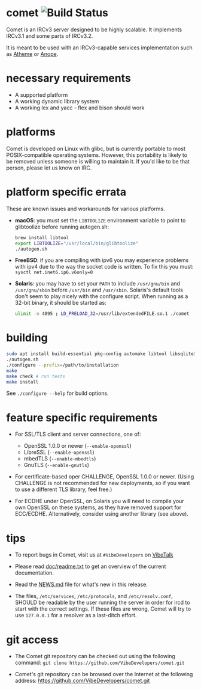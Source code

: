 # comet ![Build Status](https://github.com/VibeDevelopers/comet/workflows/CI/badge.svg)

Comet is an IRCv3 server designed to be highly scalable.  It implements IRCv3.1 and some parts of IRCv3.2.

It is meant to be used with an IRCv3-capable services implementation such as [Atheme][atheme] or [Anope][anope].

   [atheme]: https://atheme.github.io/
   [anope]: http://www.anope.org/

# necessary requirements

 * A supported platform
 * A working dynamic library system
 * A working lex and yacc - flex and bison should work

# platforms

Comet is developed on Linux with glibc, but is currently portable to most POSIX-compatible operating systems.
However, this portability is likely to be removed unless someone is willing to maintain it.  If you'd like to be that
person, please let us know on IRC.

# platform specific errata

These are known issues and workarounds for various platforms.

 * **macOS**: you must set the `LIBTOOLIZE` environment variable to point to glibtoolize before running autogen.sh:

   ```bash
   brew install libtool
   export LIBTOOLIZE="/usr/local/bin/glibtoolize"
   ./autogen.sh
   ```

 * **FreeBSD**: if you are compiling with ipv6 you may experience
   problems with ipv4 due to the way the socket code is written.  To
   fix this you must: `sysctl net.inet6.ip6.v6only=0`

 * **Solaris**: you may have to set your `PATH` to include `/usr/gnu/bin` and `/usr/gnu/sbin` before `/usr/bin`
   and `/usr/sbin`. Solaris's default tools don't seem to play nicely with the configure script. When running
   as a 32-bit binary, it should be started as:

   ```bash
   ulimit -n 4095 ; LD_PRELOAD_32=/usr/lib/extendedFILE.so.1 ./comet
   ```

# building

```bash
sudo apt install build-essential pkg-config automake libtool libsqlite3-dev # or equivalent
./autogen.sh
./configure --prefix=/path/to/installation
make
make check # run tests
make install
```

See `./configure --help` for build options.

# feature specific requirements

 * For SSL/TLS client and server connections, one of:

   * OpenSSL 1.0.0 or newer (`--enable-openssl`)
   * LibreSSL (`--enable-openssl`)
   * mbedTLS (`--enable-mbedtls`)
   * GnuTLS (`--enable-gnutls`)

 * For certificate-based oper CHALLENGE, OpenSSL 1.0.0 or newer.
   (Using CHALLENGE is not recommended for new deployments, so if you want to use a different TLS library,
    feel free.)

 * For ECDHE under OpenSSL, on Solaris you will need to compile your own OpenSSL on these systems, as they
   have removed support for ECC/ECDHE.  Alternatively, consider using another library (see above).

# tips

 * To report bugs in Comet, visit us at `#VibeDevelopers` on [VibeTalk](https://www.vibetalk.net)

 * Please read [doc/readme.txt](doc/readme.txt) to get an overview of the current documentation.

 * Read the [NEWS.md](NEWS.md) file for what's new in this release.

 * The files, `/etc/services`, `/etc/protocols`, and `/etc/resolv.conf`, SHOULD be
   readable by the user running the server in order for ircd to start with
   the correct settings.  If these files are wrong, Comet will try to use
   `127.0.0.1` for a resolver as a last-ditch effort.

# git access

 * The Comet git repository can be checked out using the following command:
	`git clone https://github.com/VibeDevelopers/comet.git`

 * Comet's git repository can be browsed over the Internet at the following address:
	https://github.com/VibeDevelopers/comet.git

